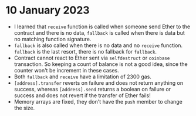 # 10 January 2023

-   I learned that `receive` function is called when someone send Ether to the contract and there is no data, `fallback` is called when there is data but no matching function signature.
-   `fallback` is also called when there is no data and no `receive` function. `fallback` is the last resort, there is no fallback for `fallback`.
-   Contract cannot react to Ether sent via `selfdestruct` or `coinbase` transaction. So keeping a count of balance is not a good idea, since the counter won't be increment in these cases.
-   Both `fallback` and `receive` have a limitation of 2300 gas.
-   `[address].transfer` reverts on failure and does not return anything on success, whereas `[address].send` returns a boolean on failure or success and does not revert if the transfer of Ether fails!
-   Memory arrays are fixed, they don't have the `push` member to change the size.
